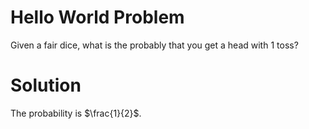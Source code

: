# Hello World Problem

Given a fair dice, what is the probably that you get a head with 1 toss?

# Solution

The probability is $\frac{1}{2}$.
